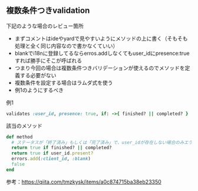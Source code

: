 ## 複数条件つきvalidation

下記のような場合のレビュー箇所
- まずコメントはideやyardで見やすいようにメソッドの上に書く（そもそも処理と全く同じ内容なので書かなくていい）
- blankでi18nに登録してるならerros.addしなくてもuser_idにpresence:trueすれば勝手にそこが呼ばれる
- つまり今回の場合は複数条件つきバリデーションが使えるのでメソッドを定義する必要がない
- 複数条件を設定する場合はラムダ式を使う
- 例1のようにするべき

例1
```ruby
validates :user_id, presence: true, if: ->{ finished? || completed? }

```


該当のメソッド
```ruby
def method
  # ステータスが「終了済み」もしくは「完了済み」で、user_idが存在しない場合のみエラー
  return true if finished? || completed?
  return true if user_id.present?
  errors.add(:client_id, :blank)
  false
end
```

参考：https://qiita.com/tmzkysk/items/a0c874715ba38eb23350
